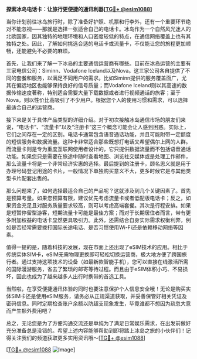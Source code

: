 **探索冰岛电话卡：让旅行更便捷的通讯利器[[TG💪+ @esim1088](https://t.me/s/esim1088)]**

当你计划前往冰岛旅行时，除了准备好护照、机票和行李外，还有一个重要环节绝对不能忽视——那就是选择一张适合自己的电话卡。冰岛作为一个自然风光迷人的北欧国家，因其独特的地理环境和人口密度较低的特点，在通信网络覆盖上也有其独特之处。因此，了解如何挑选合适的电话卡或流量卡，不仅能让您的旅程更加顺畅，还能避免不必要的麻烦。

首先，让我们来了解一下冰岛的主要通信运营商有哪些。目前在冰岛运营的主要有三家电信公司：Siminn、Vodafone Iceland以及Nova。这三家公司各自提供了不同的套餐和服务，以满足不同用户的需求。比如Siminn提供的服务覆盖面广，尤其在偏远地区也能够保持良好的信号质量；而Vodafone Iceland则以其高速的数据传输速度著称，特别适合需要大量下载数据或者进行视频通话的旅客；至于Nova，则以性价比高吸引了不少用户。根据您个人的使用习惯和需求，可以选择最适合自己的运营商。

接下来是关于具体产品类型的详细介绍。对于初次接触冰岛通信市场的朋友们来说，“电话卡”、“流量卡”以及“注册卡”这三个概念可能会让人感到困惑。实际上，它们之间存在一定的区别。电话卡通常包含语音通话功能，并且可能附带一定额度的短信服务和数据流量。这种卡非常适合那些既想打电话又希望偶尔上网的人群。而流量卡则是专为重度互联网使用者设计的，它只提供数据流量而不包括语音通话功能。如果您只是需要在旅途中随时查看地图、浏览社交媒体或是处理工作邮件，那么流量卡将是一个非常经济实惠的选择。最后提到的注册卡，顾名思义就是用于办理号码登记用途的卡片，一般情况下单独购买意义不大，更多时候它是与其他类型卡片配套出售的。

那么问题来了，如何选择最适合自己的产品呢？这就涉及到几个关键因素了。首先是预算考量。如果您预算有限，建议优先考虑流量卡或者低配版电话卡；反之，如果资金充足且对服务质量要求较高，则可以考虑高端套餐。其次是行程安排。如果是短暂停留型游客，短期流量卡可能是最佳方案；而对于长期居住者而言，带有更多附加权益的电话卡显然更具吸引力。此外，还需结合自身实际需求权衡利弊，例如是否经常需要拨打国际长途电话、是否习惯使用Wi-Fi还是依赖移动网络等因素。

值得一提的是，随着科技的发展，现在市面上还出现了eSIM技术的应用。相比于传统实体SIM卡，eSIM无需物理更换即可轻松切换运营商，极大地方便了跨国旅行者。通过支持这项技术的设备（如最新款智能手机），您可以直接在线激活所需的国际漫游服务，省去了繁琐的邮寄等待过程。而且由于eSIM体积小巧、不易损坏，因此也成为了越来越多人出行时携带的首选工具。

当然啦，在享受便捷通讯体验的同时也要注意保护个人信息安全哦！无论是购买实体SIM卡还是使用eSIM服务，请务必从正规渠道获取，并妥善保管好相关凭证及密码信息。同时定期检查账户余额以防超支现象发生，毕竟谁都不想因为疏忽大意而产生额外费用吧？

总之，无论您是为了方便沟通交流还是单纯为了满足日常娱乐需求，在出发前做好充分准备总是没错的。希望上述内容能够帮助到即将踏上冰岛之旅的小伙伴们！记得关注我们的频道获取更多实用资讯哦～[[TG💪+ @esim1088](https://t.me/s/esim1088)]

[[TG💪+ @esim1088](https://t.me/s/esim1088) ![Image](https://i.postimg.cc/4NQfJmqS/Snipaste-2025-05-13-00-14-12.png)]